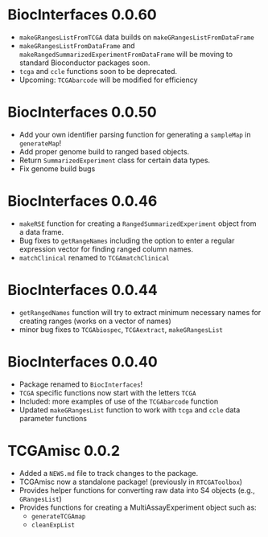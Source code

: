 # BiocInterfaces 0.0.60

* `makeGRangesListFromTCGA` data builds on `makeGRangesListFromDataFrame`
* `makeGRangesListFromDataFrame` and `makeRangedSummarizedExperimentFromDataFrame` will be
moving to standard Bioconductor packages soon. 
* `tcga` and `ccle` functions soon to be deprecated. 
* Upcoming: `TCGAbarcode` will be modified for efficiency

# BiocInterfaces 0.0.50

* Add your own identifier parsing function for generating a `sampleMap` in `generateMap`!
* Add proper genome build to ranged based objects.
* Return `SummarizedExperiment` class for certain data types.
* Fix genome build bugs

# BiocInterfaces 0.0.46

* `makeRSE` function for creating a `RangedSummarizedExperiment` object from a
data frame. 
* Bug fixes to `getRangeNames` including the option to enter a regular expression
vector for finding ranged column names. 
* `matchClinical` renamed to `TCGAmatchClinical`

# BiocInterfaces 0.0.44

* `getRangedNames` function will try to extract minimum necessary names for creating ranges 
(works on a vector of names)
* minor bug fixes to `TCGAbiospec`, `TCGAextract`, `makeGRangesList`

# BiocInterfaces 0.0.40

* Package renamed to `BiocInterfaces`!
* `TCGA` specific functions now start with the letters `TCGA`
* Included: more examples of use of the `TCGAbarcode` function
* Updated `makeGRangesList` function to work with `tcga` and `ccle` data
    parameter functions

# TCGAmisc 0.0.2

* Added a `NEWS.md` file to track changes to the package.
* TCGAmisc now a standalone package! (previously in `RTCGAToolbox`)
* Provides helper functions for converting raw data into S4 objects (e.g.,
`GRangesList`)
* Provides functions for creating a MultiAssayExperiment object such as:
    * `generateTCGAmap`
    * `cleanExpList`

